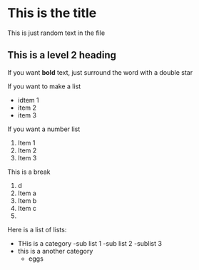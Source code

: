 # This is the title 

This is just random text in the file 

## This is a level 2 heading 

If you want **bold** text, just surround the word with a double star 

If you want to make a list 

- idtem 1
- item 2 
- item 3

If you want a number list 

1. Item 1 
2. Item 2
3. Item 3 

This is a break 

1. d
1. Item a 
1. Item b 
1. Item c 
1. 

Here is a list of lists:

- THis is a category 
  -sub list 1 
  -sub list 2 
  -sublist 3
- this is a another category 
  - eggs 
